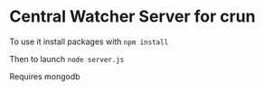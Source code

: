 # Central Watcher Server for crun

To use it install packages with
`npm install`

Then to launch
`node server.js`

Requires mongodb
